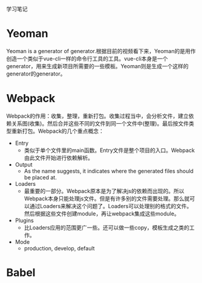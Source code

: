 学习笔记
# Yeoman
Yeoman is a generator of generator.根据目前的视频看下来，Yeoman的是用作创造一个类似于vue-cli一样的命令行工具的工具。vue-cli本身是一个generator，用来生成新项目所需要的一些模板。Yeoman则是生成一个这样的generator的generator。

# Webpack
Webpack的作用：收集，整理，重新打包。收集过程当中，会分析文件，建立依赖关系图(收集)。然后合并这些不同的文件到同一个文件中(整理)。最后按文件类型重新打包。Webpack的几个重点概念：
- Entry
  - 类似于单个文件里的main函数。Entry文件是整个项目的入口。Webpack由此文件开始进行依赖解析。
- Output
  - As the name suggests, it indicates where the generated files should be placed at.
- Loaders
  - 最重要的一部分。Webpack原本是为了解决js的依赖而出现的。所以Webpack本身只能处理js文件。但是有许多别的文件需要处理。那么就可以通过Loaders来解决这个问题了。Loaders可以处理别的格式的文件。然后根据这些文件创建module，再让webpack集成这些module。
- Plugins
  - 比Loaders应用的范围更广一些。还可以做一些copy，模板生成之类的工作。
- Mode
  - production, develop, default

# Babel
